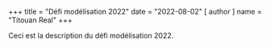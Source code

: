 +++
title = "Défi modélisation 2022"
date = "2022-08-02"
[ author ]
  name = "Titouan Real"
+++

Ceci est la description du défi modélisation 2022.